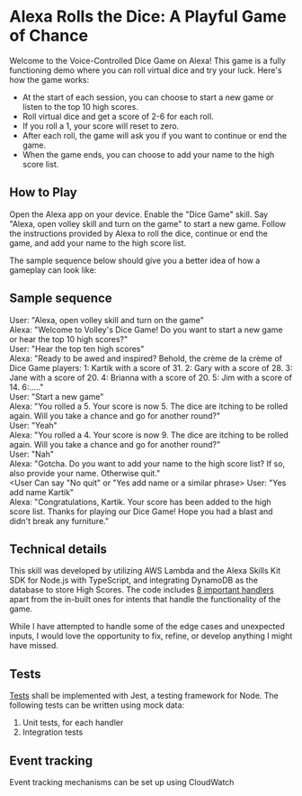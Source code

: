 # Alexa Rolls the Dice: A Playful Game of Chance

Welcome to the Voice-Controlled Dice Game on Alexa! This game is a fully functioning demo where you can roll virtual dice and try your luck. Here's how the game works:

- At the start of each session, you can choose to start a new game or listen to the top 10 high scores.
- Roll virtual dice and get a score of 2-6 for each roll.
- If you roll a 1, your score will reset to zero.
- After each roll, the game will ask you if you want to continue or end the game.
- When the game ends, you can choose to add your name to the high score list.

## How to Play

Open the Alexa app on your device.
Enable the "Dice Game" skill.
Say "Alexa, open volley skill and turn on the game" to start a new game.
Follow the instructions provided by Alexa to roll the dice, continue or end the game, and add your name to the high score list.

The sample sequence below should give you a better idea of how a gameplay can look like:

## Sample sequence

User: "Alexa, open volley skill and turn on the game"
<br/>
Alexa: "Welcome to Volley's Dice Game! Do you want to start a new game or hear the top 10 high scores?"
<br/>
User: "Hear the top ten high scores"
<br/>
Alexa: "Ready to be awed and inspired? Behold, the crème de la crème of Dice Game players: 1: Kartik with a score of 31. 2: Gary with a score of 28. 3: Jane with a score of 20. 4: Brianna with a score of 20. 5: Jim with a score of 14. 6:....."
<br/>
User: "Start a new game"
<br/>
Alexa: "You rolled a 5. Your score is now 5. The dice are itching to be rolled again. Will you take a chance and go for another round?"
<br/>
User: "Yeah"
<br/>
Alexa: "You rolled a 4. Your score is now 9. The dice are itching to be rolled again. Will you take a chance and go for another round?"
<br/>
User: "Nah"
<br/>
Alexa: "Gotcha. Do you want to add your name to the high score list? If so, also provide your name. Otherwise quit."
<br/>
<User Can say "No quit" or "Yes add name <name> or a similar phrase>
User: "Yes add name Kartik"
<br/>
Alexa: "Congratulations, Kartik. Your score has been added to the high score list. Thanks for playing our Dice Game! Hope you had a blast and didn't break any furniture."

## Technical details

This skill was developed by utilizing AWS Lambda and the Alexa Skills Kit SDK for Node.js with TypeScript, and integrating DynamoDB as the database to store High Scores. The code includes [8 important handlers](https://github.com/kartikson1/alexa-dice-roll-game/tree/main/src/handlers) apart from the in-built ones for intents that handle the functionality of the game.

While I have attempted to handle some of the edge cases and unexpected inputs, I would love the opportunity to fix, refine, or develop anything I might have missed.

## Tests

[Tests](https://github.com/kartikson1/alexa-dice-roll-game/tree/main/src/tests) shall be implemented with Jest, a testing framework for Node. The following tests can be written using mock data:

1. Unit tests, for each handler
2. Integration tests

## Event tracking

Event tracking mechanisms can be set up using CloudWatch
